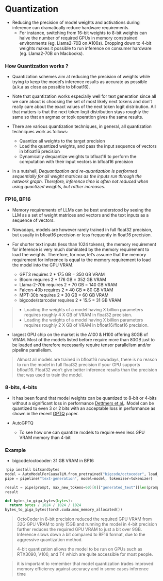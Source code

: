 # Quantization

- Reducing the precision of model weights and activations during inference can dramatically reduce hardware requirements. 
	- For instance, switching from 16-bit weights to 8-bit weights can halve the number of required GPUs in memory constrained environments (eg. Llama2-70B on A100s). Dropping down to 4-bit weights makes it possible to run inference on consumer hardware (eg. Llama2-70B on Macbooks).


### How Quantization works ?
- Quantization schemes aim at reducing the precision of weights while trying to keep the model’s inference results as accurate as possible (a.k.a as close as possible to bfloat16).

- Note that quantization works especially well for text generation since all we care about is choosing the set of most likely next tokens and don’t really care about the exact values of the next token logit distribution. All that matters is that the next token logit distribution stays roughly the same so that an argmax or topk operation gives the same results.

- There are various quantization techniques, in general, all quantization techniques work as follows:
	- Quantize all weights to the target precision
	- Load the quantized weights, and pass the input sequence of vectors in bfloat16 precision
	- Dynamically dequantize weights to bfloat16 to perform the computation with their input vectors in bfloat16 precision

- In a nutshell, <i>Dequantization and re-quantization is performed sequentially for all weight matrices as the inputs run through the network graph. Therefore, inference time is often not reduced when using quantized weights, but rather increases.</i>




### FP16, BF16
- Memory requirements of LLMs can be best understood by seeing the LLM as a set of weight matrices and vectors and the text inputs as a sequence of vectors. 

- Nowadays, models are however rarely trained in full float32 precision, but usually in bfloat16 precision or less frequently in float16 precision. 

- For shorter text inputs (less than 1024 tokens), the memory requirement for inference is very much dominated by the memory requirement to load the weights. Therefore, for now, let’s assume that the memory requirement for inference is equal to the memory requirement to load the model into the GPU VRAM.
	- GPT3 requires 2 * 175 GB = 350 GB VRAM
	- Bloom requires 2 * 176 GB = 352 GB VRAM
	- Llama-2-70b requires 2 * 70 GB = 140 GB VRAM
	- Falcon-40b requires 2 * 40 GB = 80 GB VRAM
	- MPT-30b requires 2 * 30 GB = 60 GB VRAM
	- bigcode/starcoder requires 2 * 15.5 = 31 GB VRAM


> 
>- Loading the weights of a model having X billion parameters requires roughly 4 X GB of VRAM in float32 precision. 
>- Loading the weights of a model having X billion parameters requires roughly 2 X GB of VRAM in bfloat16/float16 precision.


- largest GPU chip on the market is the A100 & H100 offering 80GB of VRAM. Most of the models listed before require more than 80GB just to be loaded and therefore necessarily require tensor parallelism and/or pipeline parallelism.


> Almost all models are trained in bfloat16 nowadays, there is no reason to run the model in full float32 precision if your GPU supports bfloat16. Float32 won’t give better inference results than the precision that was used to train the model.


### 8-bits, 4-bits
- It has been found that model weights can be quantized to 8-bit or 4-bits without a significant loss in performance [Dettmers et al.](https://arxiv.org/abs/2208.07339). Model can be quantized to even 3 or 2 bits with an acceptable loss in performance as shown in the recent [GPTQ](https://arxiv.org/abs/2210.17323) paper.

- AutoGPTQ
	- To see how one can quantize models to require even less GPU VRAM memory than 4-bit

### Example
- bigcode/octocoder: 31 GB VRAM in BF16

```python
!pip install bitsandbytes
model = AutoModelForCausalLM.from_pretrained("bigcode/octocoder", load_in_8bit=True, pad_token_id=0)
pipe = pipeline("text-generation", model=model, tokenizer=tokenizer)

result = pipe(prompt, max_new_tokens=60)[0]["generated_text"][len(prompt):]
result

def bytes_to_giga_bytes(bytes):
  return bytes / 1024 / 1024 / 1024
bytes_to_giga_bytes(torch.cuda.max_memory_allocated()) 
```

> OctoCoder in 8-bit precision reduced the required GPU VRAM from 32G GPU VRAM to only 15GB and running the model in 4-bit precision further reduces the required GPU VRAM to just a bit over 9GB. Inference slows down a bit compared to BF16 format, due to the aggressive quantization method.
> 
>4-bit quantization allows the model to be run on GPUs such as RTX3090, V100, and T4 which are quite accessible for most people.


> it is important to remember that model quantization trades improved memory efficiency against accuracy and in some cases inference time























